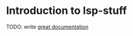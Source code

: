 # Introduction to lsp-stuff

TODO: write [great documentation](http://jacobian.org/writing/what-to-write/)
